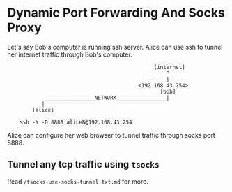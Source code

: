 Dynamic Port Forwarding And Socks Proxy
=======================================

Let's say Bob's computer is running ssh server. Alice can use ssh to tunnel her
internet traffic through Bob's computer.

```
                                               [internet] 
                                                   ^
                                                   |
 	                                      <192.168.43.254> 
                                                 [bob]
            ________________NETWORK________________|	
           |
        [alice]
```

```
	ssh -N -D 8888 aliceB@192.168.43.254
```

Alice can configure her web browser to tunnel traffic through socks port 8888.

## Tunnel any tcp traffic using `tsocks`

Read `/tsocks-use-socks-tunnel.txt.md` for more.

